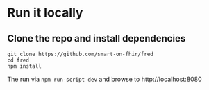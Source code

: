 # Run it locally


## Clone the repo and install dependencies
```
git clone https://github.com/smart-on-fhir/fred
cd fred
npm install
```

The run via `npm run-script dev` and browse to http://localhost:8080
